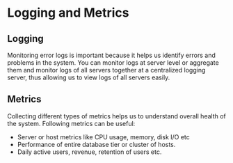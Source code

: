 <h1> Logging and Metrics</h1>
  <h2>Logging</h2>
    <p>
      Monitoring error logs is important because it helps us identify errors and problems in the system.
      You can monitor logs at server level or aggregate them and monitor logs of all servers together at a centralized logging server, thus allowing us to view logs of all servers easily.
    </p>
  <h2>Metrics</h2>
    <p>
      Collecting different types of metrics helps us to understand overall health of the system.
      Following metrics can be useful:
      <ul>
        <li>Server or host metrics like CPU usage, memory, disk I/O etc</li>
        <li>Performance of entire database tier or cluster of hosts.</li>
        <li>Daily active users, revenue, retention of users etc.</li>
      </ul>
    </p>